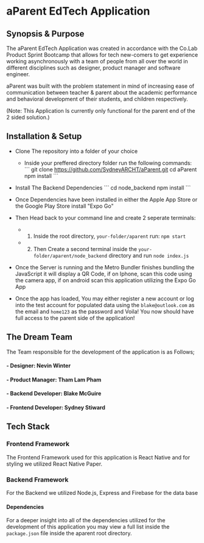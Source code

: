 # aParent EdTech Application

## Synopsis & Purpose

The aParent EdTech Application was created in accordance with the Co.Lab 
Product Sprint Bootcamp that allows for tech new-comers to get experience working asynchronously with 
a team of people from all over the world in different disciplines such 
as designer, product manager and software engineer.

aParent was built with the problem statement in mind of increasing ease of communication between teacher & parent about the academic performance and behavioral development of their students, and children respectively.

(Note: This Application Is currently only functional for the parent end of the 2 sided solution.)

## Installation & Setup

- Clone The repository into a folder of your choice
    - Inside your preffered directory folder run the following commands: 
        \`\`\`
        git clone https://github.com/SydneyARCHT/aParent.git
        cd aParent
        npm install
        \`\`\`

- Install The Backend Dependencies
    \`\`\`
    cd node_backend
    npm install
    \`\`\`

- Once Dependencies have been installed in either the Apple App Store or the Google Play Store install "Expo Go"

- Then Head back to your command line and create 2 seperate terminals:
  - 1. Inside the root directory, `your-folder/aparent` run: `npm start`
  - 2. Then Create a second terminal inside the `your-folder/aparent/node_backend` directory and run `node index.js`
  
- Once the Server is running and the Metro Bundler finishes bundling the JavaScript it will display a QR Code, if on Iphone, scan this code using the camera app, if on android scan this application utilizing the Expo Go App

- Once the app has loaded, You may either register a new account or log into the test account for populated data using the `blake@outlook.com` as the email and `home123` as the password and Voila! You now should have full access to the parent side of the application!


## The Dream Team

The Team responsible for the development of the application is as Follows;

#### - Designer: Nevin Winter

#### - Product Manager: Tham Lam Pham

#### - Backend Developer: Blake McGuire

#### - Frontend Developer: Sydney Stiward

## Tech Stack

### Frontend Framework

The Frontend Framework used for this application is React Native and for styling we utilized React Native Paper.

### Backend Framework

For the Backend we utilized Node.js, Express and Firebase for the data base

#### Dependencies 

For a deeper insight into all of the dependencies utilized for the development of this application you may view a full list inside the `package.json` file inside the aparent root directory.


